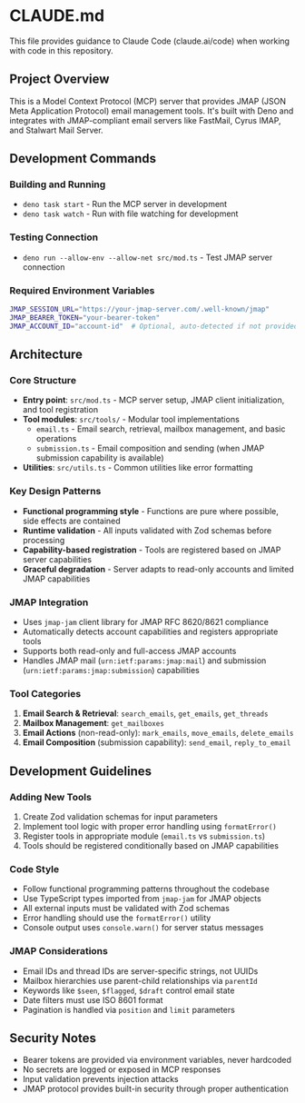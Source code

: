 # CLAUDE.md

This file provides guidance to Claude Code (claude.ai/code) when working with
code in this repository.

## Project Overview

This is a Model Context Protocol (MCP) server that provides JMAP (JSON Meta
Application Protocol) email management tools. It's built with Deno and
integrates with JMAP-compliant email servers like FastMail, Cyrus IMAP, and
Stalwart Mail Server.

## Development Commands

### Building and Running

- `deno task start` - Run the MCP server in development
- `deno task watch` - Run with file watching for development

### Testing Connection

- `deno run --allow-env --allow-net src/mod.ts` - Test JMAP server connection

### Required Environment Variables

```bash
JMAP_SESSION_URL="https://your-jmap-server.com/.well-known/jmap"
JMAP_BEARER_TOKEN="your-bearer-token"
JMAP_ACCOUNT_ID="account-id"  # Optional, auto-detected if not provided
```

## Architecture

### Core Structure

- **Entry point**: `src/mod.ts` - MCP server setup, JMAP client initialization,
  and tool registration
- **Tool modules**: `src/tools/` - Modular tool implementations
  - `email.ts` - Email search, retrieval, mailbox management, and basic
    operations
  - `submission.ts` - Email composition and sending (when JMAP submission
    capability is available)
- **Utilities**: `src/utils.ts` - Common utilities like error formatting

### Key Design Patterns

- **Functional programming style** - Functions are pure where possible, side
  effects are contained
- **Runtime validation** - All inputs validated with Zod schemas before
  processing
- **Capability-based registration** - Tools are registered based on JMAP server
  capabilities
- **Graceful degradation** - Server adapts to read-only accounts and limited
  JMAP capabilities

### JMAP Integration

- Uses `jmap-jam` client library for JMAP RFC 8620/8621 compliance
- Automatically detects account capabilities and registers appropriate tools
- Supports both read-only and full-access JMAP accounts
- Handles JMAP mail (`urn:ietf:params:jmap:mail`) and submission
  (`urn:ietf:params:jmap:submission`) capabilities

### Tool Categories

1. **Email Search & Retrieval**: `search_emails`, `get_emails`, `get_threads`
2. **Mailbox Management**: `get_mailboxes`
3. **Email Actions** (non-read-only): `mark_emails`, `move_emails`,
   `delete_emails`
4. **Email Composition** (submission capability): `send_email`, `reply_to_email`

## Development Guidelines

### Adding New Tools

1. Create Zod validation schemas for input parameters
2. Implement tool logic with proper error handling using `formatError()`
3. Register tools in appropriate module (`email.ts` vs `submission.ts`)
4. Tools should be registered conditionally based on JMAP capabilities

### Code Style

- Follow functional programming patterns throughout the codebase
- Use TypeScript types imported from `jmap-jam` for JMAP objects
- All external inputs must be validated with Zod schemas
- Error handling should use the `formatError()` utility
- Console output uses `console.warn()` for server status messages

### JMAP Considerations

- Email IDs and thread IDs are server-specific strings, not UUIDs
- Mailbox hierarchies use parent-child relationships via `parentId`
- Keywords like `$seen`, `$flagged`, `$draft` control email state
- Date filters must use ISO 8601 format
- Pagination is handled via `position` and `limit` parameters

## Security Notes

- Bearer tokens are provided via environment variables, never hardcoded
- No secrets are logged or exposed in MCP responses
- Input validation prevents injection attacks
- JMAP protocol provides built-in security through proper authentication

